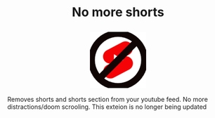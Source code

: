 
<h1 align="center">
  
  No more shorts
  
</h1>

<p align="center">
  
  <img src="img.png">
  
</p>

Removes shorts and shorts section from your youtube feed. No more distractions/doom scrooling.
This exteion is no longer being updated
